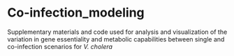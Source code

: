 # Co-infection_modeling
Supplementary materials and code used for analysis and visualization of the variation in gene essentiality and metabolic capabilities between single and co-infection scenarios for *V. cholera*

